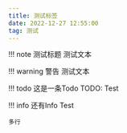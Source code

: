 ```yaml
---
title: 测试标签
date: 2022-12-27 12:55:00
tag: 测试
---
```


!!! note 测试标题
测试文本

!!! warning 警告
测试文本

!!! todo 这是一条Todo
TODO: Test

!!! info 还有Info
Test

    多行

